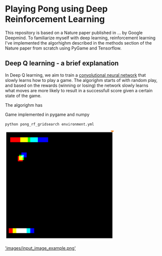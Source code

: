 # Playing Pong using Deep Reinforcement Learning

This repository is based on a Nature paper published in ... by Google Deepmind. To familiarize myself with deep learning, reinforcement learning I've implemented the algorhighm described in the methods section of the Nature paper from scratch using PyGame and Tensorflow.

## Deep Q learning - a brief explanation

In Deep Q learning, we aim to train a [convolutional neural network](https://en.wikipedia.org/wiki/Convolutional_neural_network) that slowly learns how to play a game. The algorighm starts of with random play, and based on the rewards (winning or losing) the network slowly learns what moves are more likely to result in a successfull score given a certain state of the game.

The algorighm has 

Game implemented in pygame and numpy

`python pong_rf_gridsearch environment.yml`

!['hoi'](images/input_image_example.png)

['images/input_image_example.png']('hoi')